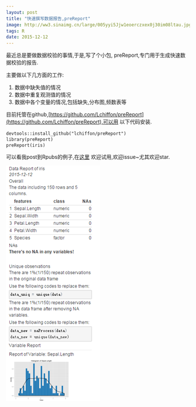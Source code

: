 ```yaml
---
layout: post
title: "快速撰写数据报告,preReport"
image: http://ww3.sinaimg.cn/large/005yyi5Jjw1eoerczxex0j30im08ltau.jpg
tags: R
date: 2015-12-12
---
```



最近总是要做数据校验的事情,于是,写了个小包,
preReport,专门用于生成快速数据校验的报告.

主要做以下几方面的工作:

1. 数据中缺失值的情况
2. 数据中重复观测值的情况
3. 数据中各个变量的情况,包括缺失,分布图,频数表等

目前托管在github,[https://github.com/Lchiffon/preReport](https://github.com/Lchiffon/preReport),可以用
以下代码安装.

```
devtools::install_github("lchiffon/preReport")
library(preReport)
preReport(iris)
```

可以看我post到Rpubs的例子,在[这里](http://rpubs.com/chiffon_9797/preReport)
欢迎试用,欢迎issue~尤其欢迎star.

![png](https://raw.githubusercontent.com/Lchiffon/preReport/master/new.png)

